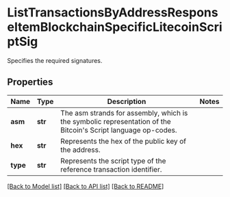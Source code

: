 # ListTransactionsByAddressResponseItemBlockchainSpecificLitecoinScriptSig

Specifies the required signatures.

## Properties
Name | Type | Description | Notes
------------ | ------------- | ------------- | -------------
**asm** | **str** | The asm strands for assembly, which is the symbolic representation of the Bitcoin&#39;s Script language op-codes. | 
**hex** | **str** | Represents the hex of the public key of the address. | 
**type** | **str** | Represents the script type of the reference transaction identifier. | 

[[Back to Model list]](../README.md#documentation-for-models) [[Back to API list]](../README.md#documentation-for-api-endpoints) [[Back to README]](../README.md)


